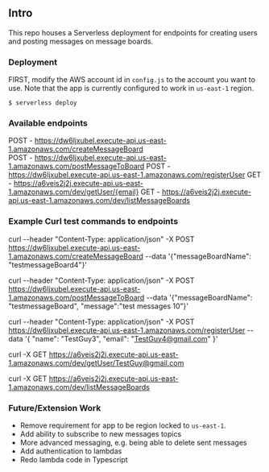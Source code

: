 ## Intro
This repo houses a Serverless deployment for endpoints for creating users and posting messages on message boards.

### Deployment
FIRST, modify the AWS account id in `config.js` to the account you want to use. Note that the app is currently configured to work in `us-east-1` region.

```
$ serverless deploy
```

### Available endpoints 
  POST - https://dw6ljxubel.execute-api.us-east-1.amazonaws.com/createMessageBoard                                                                            
  POST - https://dw6ljxubel.execute-api.us-east-1.amazonaws.com/postMessageToBoard
  POST - https://dw6ljxubel.execute-api.us-east-1.amazonaws.com/registerUser
  GET - https://a6veis2j2j.execute-api.us-east-1.amazonaws.com/dev/getUser/{email}
  GET - https://a6veis2j2j.execute-api.us-east-1.amazonaws.com/dev/listMessageBoards


### Example Curl test commands to endpoints

curl --header "Content-Type: application/json" -X POST https://dw6ljxubel.execute-api.us-east-1.amazonaws.com/createMessageBoard --data '{"messageBoardName": "testmessageBoard4"}'

curl --header "Content-Type: application/json" -X POST https://dw6ljxubel.execute-api.us-east-1.amazonaws.com/postMessageToBoard --data '{"messageBoardName": "testmessageBoard", "message":"test messages 10"}'

curl --header "Content-Type: application/json" -X POST https://dw6ljxubel.execute-api.us-east-1.amazonaws.com/registerUser --data '{ "name": "TestGuy3", "email": "TestGuy4@gmail.com" }'

curl -X GET https://a6veis2j2j.execute-api.us-east-1.amazonaws.com/dev/getUser/TestGuy@gmail.com

curl -X GET https://a6veis2j2j.execute-api.us-east-1.amazonaws.com/dev/listMessageBoards

### Future/Extension Work

- Remove requirement for app to be region locked to `us-east-1`.
- Add ability to subscribe to new messages topics
- More advanced messaging, e.g. being able to delete sent messages
- Add authentication to lambdas
- Redo lambda code in Typescript
